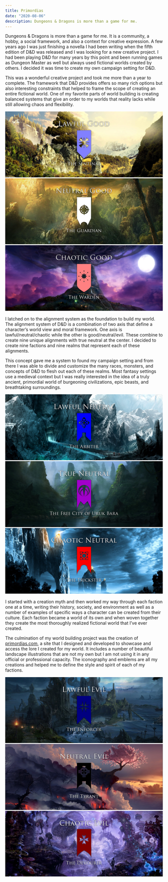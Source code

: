 ```yaml
---
title: Primordias
date: "2020-08-06"
description: Dungeons & Dragons is more than a game for me.
---
```


Dungeons & Dragons is more than a game for me. It is a community, a hobby, a social framework, and also a context for creative expression. A few years ago I was just finishing a novella I had been writing when the fifth edition of D&D was released and I was looking for a new creative project. I had been playing D&D for many years by this point and been running games as Dungeon Master as well but always used fictional worlds created by others. I decided it was time to create my own campaign setting for D&D.

This was a wonderful creative project and took me more than a year to complete. The framework that D&D provides offers so many rich options but also interesting constraints that helped to frame the scope of creating an entire fictional world. One of my favorite parts of world building is creating balanced systems that give an order to my worlds that reality lacks while still allowing chaos and flexibility. 

![The Lawful Good Faction](./20200806-lg.jpg)
![The Neutral Good Faction](./20200806-ng.jpg)
![The Chaotic Good Faction](./20200806-cg.jpg)

I latched on to the alignment system as the foundation to build my world. The alignment system of D&D is a combination of two axis that define a character’s world view and moral framework. One axis is lawful/neutral/chaotic while the other is good/neutral/evil. These combine to create nine unique alignments with true neutral at the center. I decided to create nine factions and nine realms that represent each of these alignments.

This concept gave me a system to found my campaign setting and from there I was able to divide and customize the many races, monsters, and concepts of D&D to flesh out each of these realms. Most fantasy settings use a medieval context but I was really interested in the idea of a truly ancient, primordial world of burgeoning civilizations, epic beasts, and breathtaking surroundings.


![The Lawful Neutral Faction](./20200806-ln.jpg)
![The True Neutral Faction](./20200806-tn.jpg)
![The Chaotic Neutral Faction](./20200806-cn.jpg)

I started with a creation myth and then worked my way through each faction one at a time, writing their history, society, and environment as well as a number of examples of specific ways a character can be created from their culture. Each faction became a world of its own and when woven together they create the most thoroughly realized fictional world that I’ve ever created.

The culmination of my world building project was the creation of [primordias.com](http://primordias.com/), a site that I designed and developed to showcase and access the lore I created for my world. It includes a number of beautiful landscape illustrations that are not my own but I am not using it in any official or professional capacity. The iconography and emblems are all my creations and helped me to define the style and spirit of each of my factions.

![The Lawful Evil Faction](./20200806-le.jpg)
![The Neutral Evil Faction](./20200806-ne.jpg)
![The Chaotic Evil Faction](./20200806-ce.jpg)
